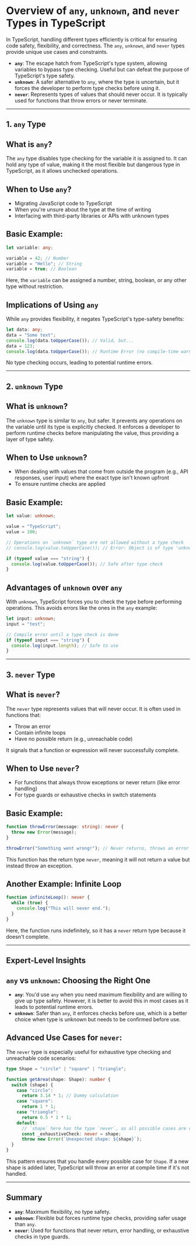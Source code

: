 # **Overview of `any`, `unknown`, and `never` Types in TypeScript**

In TypeScript, handling different types efficiently is critical for ensuring code safety, flexibility, and correctness. The `any`, `unknown`, and `never` types provide unique use cases and constraints.

- **`any`**: The escape hatch from TypeScript's type system, allowing variables to bypass type checking. Useful but can defeat the purpose of TypeScript's type safety.
- **`unknown`**: A safer alternative to `any`, where the type is uncertain, but it forces the developer to perform type checks before using it.
- **`never`**: Represents types of values that should never occur. It is typically used for functions that throw errors or never terminate.

---

## **1. `any` Type**

## **What is `any`?**

The `any` type disables type checking for the variable it is assigned to. It can hold any type of value, making it the most flexible but dangerous type in TypeScript, as it allows unchecked operations.

## **When to Use `any`?**

- Migrating JavaScript code to TypeScript
- When you're unsure about the type at the time of writing
- Interfacing with third-party libraries or APIs with unknown types

## **Basic Example:**

```typescript
let variable: any;

variable = 42; // Number
variable = "Hello"; // String
variable = true; // Boolean
```

Here, the `variable` can be assigned a number, string, boolean, or any other type without restriction.

## **Implications of Using `any`**

While `any` provides flexibility, it negates TypeScript's type-safety benefits:

```typescript
let data: any;
data = "Some text";
console.log(data.toUpperCase()); // Valid, but...
data = 123;
console.log(data.toUpperCase()); // Runtime Error (no compile-time warning)
```

No type checking occurs, leading to potential runtime errors.

---

## **2. `unknown` Type**

## **What is `unknown`?**

The `unknown` type is similar to `any`, but safer. It prevents any operations on the variable until its type is explicitly checked. It enforces a developer to perform runtime checks before manipulating the value, thus providing a layer of type safety.

## **When to Use `unknown`?**

- When dealing with values that come from outside the program (e.g., API responses, user input) where the exact type isn't known upfront
- To ensure runtime checks are applied

## **Basic Example:**

```typescript
let value: unknown;

value = "TypeScript";
value = 100;

// Operations on `unknown` type are not allowed without a type check
// console.log(value.toUpperCase()); // Error: Object is of type 'unknown'

if (typeof value === "string") {
  console.log(value.toUpperCase()); // Safe after type check
}
```

## **Advantages of `unknown` over `any`**

With `unknown`, TypeScript forces you to check the type before performing operations. This avoids errors like the ones in the `any` example:

```typescript
let input: unknown;
input = "test";

// Compile error until a type check is done
if (typeof input === "string") {
  console.log(input.length); // Safe to use
}
```

---

## **3. `never` Type**

## **What is `never`?**

The `never` type represents values that will never occur. It is often used in functions that:

- Throw an error
- Contain infinite loops
- Have no possible return (e.g., unreachable code)

It signals that a function or expression will never successfully complete.

## **When to Use `never`?**

- For functions that always throw exceptions or never return (like error handling)
- For type guards or exhaustive checks in switch statements

## **Basic Example:**

```typescript
function throwError(message: string): never {
  throw new Error(message);
}

throwError("Something went wrong!"); // Never returns, throws an error
```

This function has the return type `never`, meaning it will not return a value but instead throw an exception.

## **Another Example: Infinite Loop**

```typescript
function infiniteLoop(): never {
  while (true) {
    console.log("This will never end.");
  }
}
```

Here, the function runs indefinitely, so it has a `never` return type because it doesn't complete.

---

## **Expert-Level Insights**

## **`any` vs `unknown`: Choosing the Right One**

- **`any`**: You'd use `any` when you need maximum flexibility and are willing to give up type safety. However, it is better to avoid this in most cases as it leads to potential runtime errors.
- **`unknown`**: Safer than `any`, it enforces checks before use, which is a better choice when type is unknown but needs to be confirmed before use.

## **Advanced Use Cases for `never`:**

The `never` type is especially useful for exhaustive type checking and unreachable code scenarios:

```typescript
type Shape = "circle" | "square" | "triangle";

function getArea(shape: Shape): number {
  switch (shape) {
    case "circle":
      return 3.14 * 1; // Dummy calculation
    case "square":
      return 1 * 1;
    case "triangle":
      return 0.5 * 1 * 1;
    default:
      // `shape` here has the type `never`, as all possible cases are covered
      const _exhaustiveCheck: never = shape;
      throw new Error(`Unexpected shape: ${shape}`);
  }
}
```

This pattern ensures that you handle every possible case for `Shape`. If a new shape is added later, TypeScript will throw an error at compile time if it's not handled.

---

## **Summary**

- **`any`**: Maximum flexibility, no type safety.
- **`unknown`**: Flexible but forces runtime type checks, providing safer usage than `any`.
- **`never`**: Used for functions that never return, error handling, or exhaustive checks in type guards.
